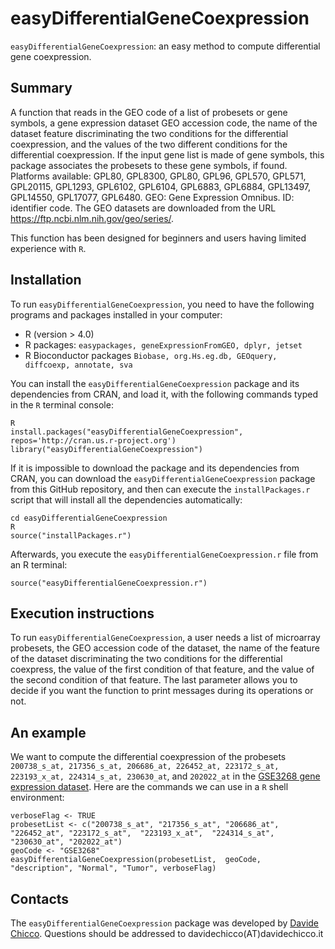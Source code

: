 # easyDifferentialGeneCoexpression #

`easyDifferentialGeneCoexpression`: an easy method to compute  differential gene coexpression.

## Summary ##

A function that reads in the GEO code of a list of probesets or gene symbols, a gene expression dataset GEO accession code, the name of the dataset feature discriminating the two conditions for the differential coexpression, and the values of the two different conditions for the differential coexpression. If the input gene list is made of gene symbols, this package associates the probesets to these gene symbols, if found. Platforms available: GPL80, GPL8300, GPL80, GPL96, GPL570, GPL571, GPL20115, GPL1293, GPL6102, GPL6104, GPL6883, GPL6884, GPL13497, GPL14550, GPL17077, GPL6480. GEO: Gene Expression Omnibus. ID: identifier code. 
The GEO datasets are downloaded from the URL <https://ftp.ncbi.nlm.nih.gov/geo/series/>.

This function has been designed for beginners and users having limited experience with `R`.

## Installation ##

To run `easyDifferentialGeneCoexpression`, you need to have the following programs and packages installed in your computer:

* R (version > 4.0)
* R packages: `easypackages, geneExpressionFromGEO, dplyr, jetset`
* R Bioconductor packages `Biobase, org.Hs.eg.db, GEOquery, diffcoexp, annotate, sva`

You can install the `easyDifferentialGeneCoexpression` package and its dependencies from CRAN, and load it, with the following commands typed in the `R` terminal console:

    R
    install.packages("easyDifferentialGeneCoexpression", repos='http://cran.us.r-project.org')
    library("easyDifferentialGeneCoexpression")
    
If it is impossible to download the package and its dependencies from CRAN, you can download the `easyDifferentialGeneCoexpression` package from this GitHub repository, and then can execute the `installPackages.r` script that will install all the dependencies automatically:

    cd easyDifferentialGeneCoexpression
    R
    source("installPackages.r")
    
Afterwards,  you execute the `easyDifferentialGeneCoexpression.r` file from an R terminal:

    source("easyDifferentialGeneCoexpression.r")

## Execution instructions ##

To run `easyDifferentialGeneCoexpression`, a user needs a list of microarray probesets, the GEO accession code of the dataset, the name of the feature of the dataset discriminating the two conditions for the differential coexpress, the value of the first condition of that feature, and the value of the second condition of that feature.
The last parameter allows you to decide if you want the function to print messages during its operations or not.

## An example ##

We want to compute the differential coexpression of the probesets `200738_s_at, 217356_s_at, 206686_at, 226452_at, 223172_s_at, 223193_x_at, 224314_s_at, 230630_at`, and `202022_at` in the [GSE3268 gene expression dataset](https://www.ncbi.nlm.nih.gov/geo/query/acc.cgi?acc=GSE3268). Here are the commands we can use in a `R` shell environment:
    
    verboseFlag <- TRUE
    probesetList <- c("200738_s_at", "217356_s_at", "206686_at", "226452_at", "223172_s_at",  "223193_x_at",  "224314_s_at", "230630_at", "202022_at")
    geoCode <- "GSE3268"
    easyDifferentialGeneCoexpression(probesetList,  geoCode, "description", "Normal", "Tumor", verboseFlag)
    
## Contacts ##

The `easyDifferentialGeneCoexpression` package was developed by [Davide Chicco](https://www.DavideChicco.it). Questions should be
addressed to davidechicco(AT)davidechicco.it
